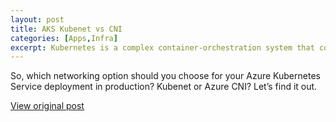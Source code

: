 ```yaml
---
layout: post
title: AKS Kubenet vs CNI
categories: [Apps,Infra]
excerpt: Kubernetes is a complex container-orchestration system that consists of many parts. Among other plugins, networking is a fundamental part of the cluster. 
---
```


So, which networking option should you choose for your Azure Kubernetes Service deployment in production? Kubenet or Azure CNI? Let’s find it out.

[View original post](https://mehighlow.medium.com/aks-kubenet-vs-azure-cni-363298dd53bf)
